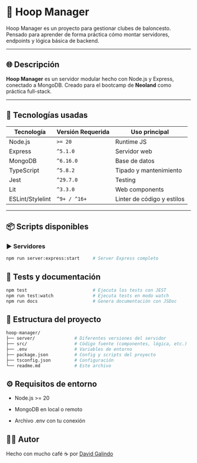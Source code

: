 # 🏀 Hoop Manager

Hoop Manager es un proyecto para gestionar clubes de baloncesto. Pensado para aprender de forma práctica cómo montar servidores, endpoints y lógica básica de backend.

---

## 🌐 Descripción

**Hoop Manager** es un servidor modular hecho con Node.js y Express, conectado a MongoDB.
Creado para el bootcamp de **Neoland** como práctica full-stack.

---

## 🔧 Tecnologías usadas

| Tecnología     | Versión Requerida | Uso principal                  |
|----------------|-------------------|--------------------------------|
| Node.js        | `>= 20`           | Runtime JS                     |
| Express        | `^5.1.0`          | Servidor web                   |
| MongoDB        | `^6.16.0`         | Base de datos                  |
| TypeScript     | `^5.8.2`          | Tipado y mantenimiento         |
| Jest           | `^29.7.0`         | Testing                        |
| Lit            | `^3.3.0`          | Web components |
| ESLint/Stylelint | `^9+ / ^16+`    | Linter de código y estilos     |

---

## 📦 Scripts disponibles

### ▶️ Servidores

```bash
npm run server:express:start     # Server Express completo
```

## 🧪 Tests y documentación

```bash
npm test                         # Ejecuta los tests con JEST
npm run test:watch               # Ejecuta tests en modo watch
npm run docs                     # Genera documentación con JSDoc
```

## 📁 Estructura del proyecto

```bash
hoop-manager/
├── server/               # Diferentes versiones del servidor
├── src/                  # Código fuente (componentes, lógica, etc.)
├── .env                  # Variables de entorno
├── package.json          # Config y scripts del proyecto
├── tsconfig.json         # Configuración
└── readme.md             # Este archivo

```

## ⚙️ Requisitos de entorno

* Node.js >= 20

* MongoDB en local o remoto

* Archivo .env con tu conexión

## 👨‍💻 Autor

Hecho con mucho café ☕ por
[David Galindo](https://github.com/davidglnd)
